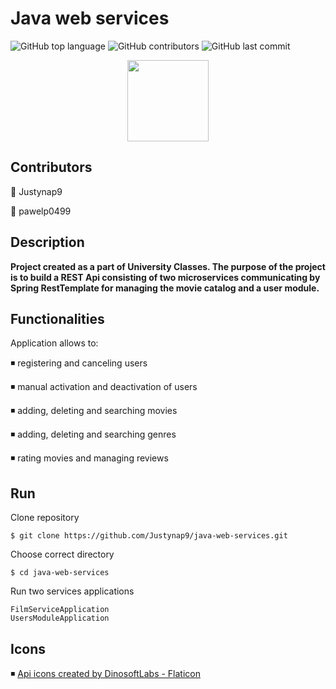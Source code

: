 # Java web services

<img alt="GitHub top language" src="https://img.shields.io/github/languages/top/Justynap9/Java"> <img alt="GitHub contributors" src="https://img.shields.io/github/contributors/Justynap9/Java"> <img alt="GitHub last commit" src="https://img.shields.io/github/last-commit/Justynap9/Java">


<p align="center"> <img src="https://cdn-icons-png.flaticon.com/512/439/439163.png" width="130" height="130" /></p>


## Contributors

👤 Justynap9

👤 pawelp0499

## Description

**Project created as a part of University Classes. The purpose of the project is to build a REST Api consisting of two microservices communicating by Spring RestTemplate for managing the movie catalog and a user module.**


## Functionalities

Application allows to:

◾ registering and canceling users

◾ manual activation and deactivation of users

◾ adding, deleting and searching movies

◾ adding, deleting and searching genres

◾ rating movies and managing reviews

## Run

Clone repository

```
$ git clone https://github.com/Justynap9/java-web-services.git
```

Choose correct directory

```
$ cd java-web-services
```

Run two services applications

```
FilmServiceApplication
UsersModuleApplication
```

## Icons

◾ <a href="https://www.flaticon.com/free-icons/api" title="api icons">Api icons created by DinosoftLabs - Flaticon</a>


